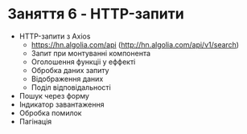 # Заняття 6 - HTTP-запити

- HTTP-запити з Axios
  - https://hn.algolia.com/api (http://hn.algolia.com/api/v1/search)
  - Запит при монтуванні компонента
  - Оголошення функціі у еффекті
  - Обробка даних запиту
  - Відображення даних
  - Поділ відповідальності
- Пошук через форму
- Індикатор завантаження
- Обробка помилок
- Пагінація
